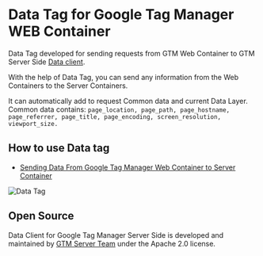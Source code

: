 # Data Tag for Google Tag Manager WEB Container

Data Tag developed for sending requests from GTM Web Container to GTM Server Side [Data client](https://github.com/gtm-server/data-client).

With the help of Data Tag, you can send any information from the Web Containers to the Server Containers.

It can automatically add to request Common data and current Data Layer.
Common data contains: `page_location, page_path, page_hostname, page_referrer, page_title, page_encoding, screen_resolution, viewport_size.`


## How to use Data tag

- [Sending Data From Google Tag Manager Web Container to Server Container](https://gtm-server.com/sending-data-from-google-tag-manager-web-container-to-the-server-container/)



![Data Tag](https://gtm-server.com/wp-content/uploads/2021/03/data-tag.png)

## Open Source

Data Client for Google Tag Manager Server Side is developed and maintained by [GTM Server Team](https://gtm-server.com/) under the Apache 2.0 license.
